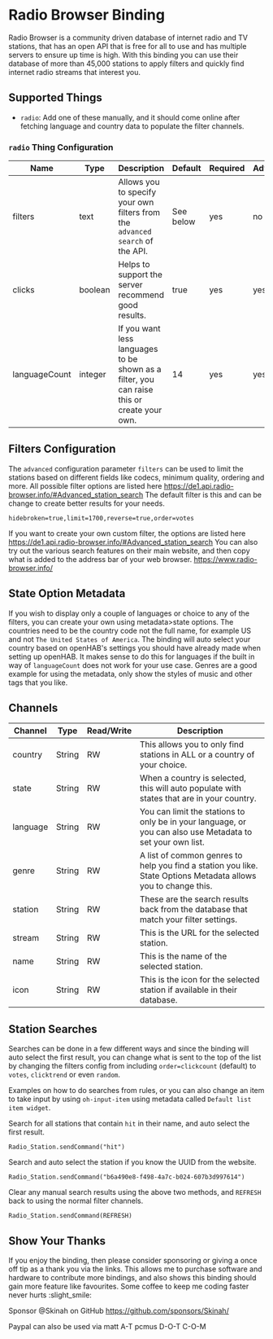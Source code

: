# Radio Browser Binding

Radio Browser is a community driven database of internet radio and TV stations, that has an open API that is free for all to use and has multiple servers to ensure up time is high.
With this binding you can use their database of more than 45,000 stations to apply filters and quickly find internet radio streams that interest you.

## Supported Things

- `radio`: Add one of these manually, and it should come online after fetching language and country data to populate the filter channels.

### `radio` Thing Configuration

| Name          | Type    | Description                                                                                | Default  | Required | Advanced |
|---------------|---------|--------------------------------------------------------------------------------------------|----------|----------|----------|
| filters       | text    | Allows you to specify your own filters from the `advanced search` of the API.          | See below | yes     | no       |
| clicks        | boolean | Helps to support the server recommend good results.                                        | true     | yes      | yes      |
| languageCount | integer | If you want less languages to be shown as a filter, you can raise this or create your own. | 14       | yes      | yes      |

## Filters Configuration

The `advanced` configuration parameter `filters` can be used to limit the stations based on different fields like codecs, minimum quality, ordering and more.
All possible filter options are listed here <https://de1.api.radio-browser.info/#Advanced_station_search>
The default filter is this and can be change to create better results for your needs.

```
hidebroken=true,limit=1700,reverse=true,order=votes
```

If you want to create your own custom filter, the options are listed here <https://de1.api.radio-browser.info/#Advanced_station_search>
You can also try out the various search features on their main website, and then copy what is added to the address bar of your web browser.
<https://www.radio-browser.info/>

## State Option Metadata

If you wish to display only a couple of languages or choice to any of the filters, you can create your own using metadata>state options.
The countries need to be the country code not the full name, for example US and not `The United States of America`.
The binding will auto select your country based on openHAB's settings you should have already made when setting up openHAB.
It makes sense to do this for languages if the built in way of `languageCount` does not work for your use case.
Genres are a good example for using the metadata, only show the styles of music and other tags that you like.

## Channels

| Channel   | Type   | Read/Write | Description                                                                                                 |
|-----------|--------|------------|-------------------------------------------------------------------------------------------------------------|
| country   | String | RW         | This allows you to only find stations in ALL or a country of your choice.                                   |
| state     | String | RW         | When a country is selected, this will auto populate with states that are in your country.                   |
| language  | String | RW         | You can limit the stations to only be in your language, or you can also use Metadata to set your own list.  |
| genre     | String | RW         | A list of common genres to help you find a station you like. State Options Metadata allows you to change this. |
| station   | String | RW         | These are the search results back from the database that match your filter settings.                        |
| stream    | String | RW         | This is the URL for the selected station.                                                                   |
| name      | String | RW         | This is the name of the selected station.                                                                   |
| icon      | String | RW         | This is the icon for the selected station if available in their database.                                   |

## Station Searches

Searches can be done in a few different ways and since the binding will auto select the first result, you can change what is sent to the top of the list by changing the filters config from including `order=clickcount` (default) to `votes`, `clicktrend` or even `random`.

Examples on how to do searches from rules, or you can also change an item to take input by using `oh-input-item` using metadata called `Default list item widget`.


Search for all stations that contain `hit` in their name, and auto select the first result.

```
Radio_Station.sendCommand("hit")
```

Search and auto select the station if you know the UUID from the website.

```
Radio_Station.sendCommand("b6a490e8-f498-4a7c-b024-607b3d997614")
```

Clear any manual search results using the above two methods, and `REFRESH` back to using the normal filter channels.

```
Radio_Station.sendCommand(REFRESH)
```

## Show Your Thanks

If you enjoy the binding, then please consider sponsoring or giving a once off tip as a thank you via the links.
This allows me to purchase software and hardware to contribute more bindings, and also shows this binding should gain more feature like favourites.
Some coffee to keep me coding faster never hurts :slight_smile:

Sponsor @Skinah on GitHub
<https://github.com/sponsors/Skinah/>

Paypal can also be used via
matt A-T pcmus D-O-T C-O-M
